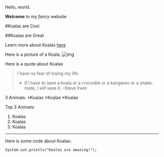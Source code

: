 Hello, world.

**Welcome** to my *fancy* website

#Koalas are Cool

##Koalas are Great

Learn more about Koalas [here](https://en.wikipedia.org/wiki/Koala)

Here is a picture of a Koala:
![img](https://i.guim.co.uk/img/media/15ab6aa002e3ec7318540d3f8acbc4b8e62d0768/1671_1333_4533_2721/master/4533.jpg?width=1200&height=900&quality=85&auto=format&fit=crop&s=785a535e25a1067249a5b5328bed86ce)

Here is a quote about Koalas
> I have no fear of losing my life 
> - if I have to save a koala or a crocodile
> or a kangaroo or a snake, mate,
> I will save it.
> -Steve Irwin

3 Animals:
*Koalas
*Koalas
*Koalas

Top 3 Animals:
1. Koalas
2. Koalas
3. Koalas

---

Here is some code about Koalas:
```
System.out.println("Koalas are amazing!");
```
